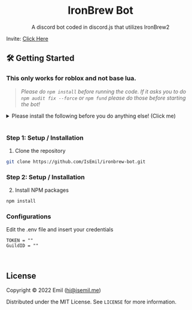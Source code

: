 <!-- Title -->
<h1 align="center">IronBrew Bot</h1>
  <p align="center">
    A discord bot coded in discord.js that utilizes IronBrew2
    <br />
</h1>

Invite: [Click Here](https://discord.com/api/oauth2/authorize?client_id=1031259683069100155&permissions=2147601408&scope=bot%20applications.commands)
<br/>

<!-- Getting Started -->

## 🛠 Getting Started

### This only works for roblox and not base lua.

> *Please do `npm install` before running the code. If it asks you to do `npm audit fix --force` or `npm fund` please do those before starting the bot!*
<details>
<summary>Please install the following before you do anything else! (Click me)</summary>
<br>

<br>[.NET 6.0](https://dotnet.microsoft.com/en-us/download/dotnet/6.0)
<br>[.NET Core 3.1](https://dotnet.microsoft.com/en-us/download/dotnet/3.1)
<br>[.NET Core 2.0](https://dotnet.microsoft.com/en-us/download/dotnet/2.0)
<br><br>To get a local copy up and running follow these simple steps.
</details>


<br/>

<!-- Installation -->

### **Step 1:** Setup / Installation

1. Clone the repository

```sh
git clone https://github.com/IsEmil/ironbrew-bot.git
```

### **Step 2:** Setup / Installation

2. Install NPM packages

```sh
npm install
```

### Configurations

Edit the .env file and insert your credentials

```env
TOKEN = ""
GuildID = ""
```

<br/>

<!-- License -->
## License

Copyright © 2022 Emil (hi@isemil.me)

Distributed under the MIT License. See `LICENSE` for more information.
